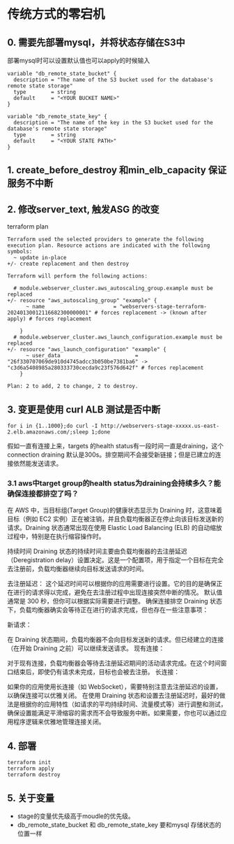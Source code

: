 # 传统方式的零宕机
## 0. 需要先部署mysql，并将状态存储在S3中
部署mysql时可以设置默认值也可以apply的时候输入
```hcl
variable "db_remote_state_bucket" {
  description = "The name of the S3 bucket used for the database's remote state storage"
  type        = string
  default     = "<YOUR BUCKET NAME>"
}

variable "db_remote_state_key" {
  description = "The name of the key in the S3 bucket used for the database's remote state storage"
  type        = string
  default     = "<YOUR STATE PATH>"
}
```

## 1. create_before_destroy 和min_elb_capacity 保证服务不中断


## 2. 修改server_text, 触发ASG 的改变
terraform plan
```
Terraform used the selected providers to generate the following execution plan. Resource actions are indicated with the following symbols:
  ~ update in-place
+/- create replacement and then destroy

Terraform will perform the following actions:

  # module.webserver_cluster.aws_autoscaling_group.example must be replaced
+/- resource "aws_autoscaling_group" "example" {
      ~ name                      = "webservers-stage-terraform-20240130012116682300000001" # forces replacement -> (known after apply) # forces replacement

    }
  # module.webserver_cluster.aws_launch_configuration.example must be replaced
+/- resource "aws_launch_configuration" "example" {
      ~ user_data                        = "26f330707069de910d4745adcc3b050be7381ba6" -> "c3d6a5408985a280333730cecda9c23f576d642f" # forces replacement
    }

Plan: 2 to add, 2 to change, 2 to destroy.
```

## 3. 变更是使用 curl ALB 测试是否中断
```
for i in {1..1000};do curl -I http://webservers-stage-xxxxx.us-east-2.elb.amazonaws.com/;sleep 1;done
```
假如一直有连接上来，targets 的health status有一段时间一直是draining，这个connection draining 默认是300s。排空期间不会接受新链接；但是已建立的连接依然能发送请求。

### 3.1 aws中target group的health status为draining会持续多久？能确保连接都排空了吗？
在 AWS 中，当目标组(Target Group)的健康状态显示为 Draining 时，这意味着目标（例如 EC2 实例）正在被注销，并且负载均衡器正在停止向该目标发送新的请求。Draining 状态通常出现在使用 Elastic Load Balancing (ELB) 的自动缩放过程中，特别是在执行缩容操作时。

持续时间
Draining 状态的持续时间主要由负载均衡器的去注册延迟（Deregistration delay）设置决定。这是一个配置项，用于指定一个目标在完全去注册前，负载均衡器继续向目标发送请求的时间。

去注册延迟：
这个延迟时间可以根据你的应用需要进行设置。它的目的是确保正在进行的请求得以完成，避免在去注册过程中出现连接突然中断的情况。
默认值通常是 300 秒，但你可以根据实际需要进行调整。
确保连接排空
Draining 状态下，负载均衡器确实会等待正在进行的请求完成，但也存在一些注意事项：

新请求：

在 Draining 状态期间，负载均衡器不会向目标发送新的请求。但已经建立的连接（在开始 Draining 之前）可以继续发送请求。
现有连接：

对于现有连接，负载均衡器会等待去注册延迟期间的活动请求完成。在这个时间窗口结束后，即使仍有请求未完成，目标也会被去注册。
长连接：

如果你的应用使用长连接（如 WebSocket），需要特别注意去注册延迟的设置，以确保连接可以优雅关闭。
在使用 Draining 状态和设置去注册延迟时，最好的做法是根据你的应用特性（如请求的平均持续时间、流量模式等）进行调整和测试，确保设置能满足平滑缩容的需求而不会导致服务中断。如果需要，你也可以通过应用程序逻辑来优雅地管理连接关闭。

## 4. 部署

```
terraform init
terraform apply
terraform destroy
```

## 5. 关于变量
- stage的变量优先级高于moudle的优先级。
- db_remote_state_bucket 和 db_remote_state_key 要和mysql 存储状态的位置一样